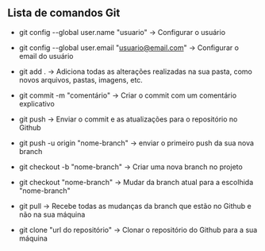 ## Lista de comandos Git

- git config --global user.name "usuario" -> Configurar o usuário

- git config --global user.email "usuario@email.com" -> Configurar o email do usuário

- git add . -> Adiciona todas as alterações realizadas na sua pasta, como novos arquivos, pastas, imagens, etc.

- git commit -m "comentário" -> Criar o commit com um comentário explicativo

- git push -> Enviar o commit e as atualizações para o repositório no Github

- git push -u origin "nome-branch" -> enviar o primeiro push da sua nova branch

- git checkout -b "nome-branch" -> Criar uma nova branch no projeto

- git checkout "nome-branch" -> Mudar da branch atual para a escolhida "nome-branch"

- git pull -> Recebe todas as mudanças da branch que estão no Github e não na sua máquina

- git clone "url do repositório" -> Clonar o repositório do Github para a sua máquina